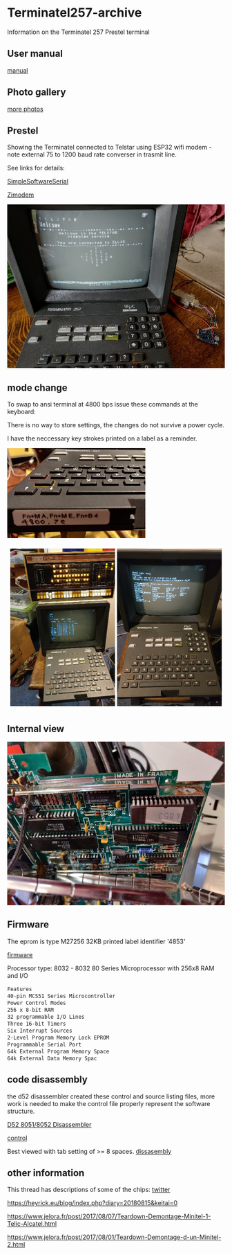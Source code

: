 # Terminatel257-archive
Information on the Terminatel 257 Prestel terminal

## User manual

[manual](./documents/Terminatel257MinitelImages.pdf)


## Photo gallery

[more photos](https://photos.app.goo.gl/XQcuR6rgJqsdsudp8)

## Prestel

Showing the Terminatel connected to Telstar using ESP32 wifi modem - note external 75 to 1200 baud rate converser in trasmit line.

See links for details:

[SimpleSoftwareSerial](https://github.com/DavidJRichards/SimpleSoftwareSerial)

[Zimodem](https://github.com/DavidJRichards/)

![telstar](./images/telstar.jpg)

## mode change

To swap to ansi terminal at 4800 bps issue these commands at the keyboard:

There is no way to store settings, the changes do not survive a power cycle.

I have the neccessary key strokes printed on a label as a reminder.

![mode change](./images/mode-change.jpg)

![terminal](./images/terminal.jpg)



## Internal view

![cpu-board](./images/cpu-board.jpg)

## Firmware

The eprom is type M27256 32KB printed label identifier '4853'

[firmware](./firmware/M27256@DIP28-4853.bin)

Processor type: 8032 - 8032 80 Series Microprocessor with 256x8 RAM and I/O
```
Features
40-pin MCS51 Series Microcontroller
Power Control Modes
256 x 8-bit RAM
32 programmable I/O Lines
Three 16-bit Timers
Six Interrupt Sources
2-Level Program Memory Lock EPROM
Programmable Serial Port
64k External Program Memory Space
64k External Data Memory Spac
```

## code disassembly

the d52 disassembler created these control and source listing files, more work is needed to make the control file properly represent the software structure.

[D52 8051/8052 Disassembler](https://www.bipom.com/dis51.php)

[control](./firmware/4853.ctl)

Best viewed with tab setting of >= 8 spaces.
[dissasembly](./firmware/4853.d52)

## other information

This thread has descriptions of some of the chips: [twitter](https://twitter.com/Foone/status/1226394705040007169)

https://heyrick.eu/blog/index.php?diary=20180815&keitai=0

https://www.jelora.fr/post/2017/08/07/Teardown-Demontage-Minitel-1-Telic-Alcatel.html

https://www.jelora.fr/post/2017/08/01/Teardown-Demontage-d-un-Minitel-2.html


